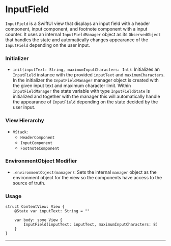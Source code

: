# InputField

`InputField` is a SwiftUI view that displays an input field with a header component, input component, and footnote component with a input counter. It uses an internal `InputFieldManager` object as its `ObservedObject` that handles the state and automatically changes appearance of the `InputField` depending on the user input.

### Initializer

- `init(inputText: String, maximumInputCharacters: Int)`: Initializes an `InputField` instance with the provided `inputText` and `maximumCharacters`. In the initializer the `InputFieldManager` manager object is created with the given input text and maximum character limit. Within `InputFieldManager` the state variable with type `InputFieldState` is initialized and together with the manager this will automatically handle the appearance of `InputField` depending on the state decided by the user input.

### View Hierarchy

- `VStack`:
  - `HeaderComponent`
  - `InputComponent`
  - `FootnoteComponent`

### EnvironmentObject Modifier

- `.environmentObject(manager)`: Sets the internal `manager` object as the environment object for the view so the components have access to the source of truth.

### Usage 

```
struct ContentView: View {
    @State var inputText: String = ""
    
    var body: some View {
        InputField(inputText: inputText, maximumInputCharacters: 8)
    }
}
```
---
